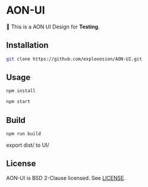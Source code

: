 # AON-UI
🌈 This is a AON UI Design for **Testing**.

## Installation

```bash
git clone https://github.com/explooosion/AON-UI.git
```

## Usage

```bash
npm install
```

```bash
npm start
```

## Build

```bash
npm run build
```

export dist/ to UI/

## License
AON-UI is BSD 2-Clause licensed. See [LICENSE](https://github.com/explooosion/AON-UI/blob/master/LICENSE).